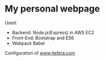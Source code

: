 My personal webpage
===================
Used:
* Backend: Node.js(Express) in AWS EC2
* Front-End: Bootstrap and ES6
* Webpack Babel 


Configuration of www.jtefera.com